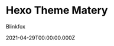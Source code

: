 ---
title: Hexo Theme Matery
github: https://github.com/blinkfox/hexo-theme-matery
demo: http://blinkfox.com/
license: Apache-2.0
author: Blinkfox
author_link: ''
author_twitter: ''
date: 2021-04-29T00:00:00.000Z
ssg:
  - Hexo
cms: null
css: null
category: null
description: A beautiful hexo blog theme with material design and responsive design.
draft: true
publish_date: '2018-08-27T16:38:12Z'
update_date: '2022-08-09T15:49:17Z'
github_star: 4506
github_fork: 1162
---
